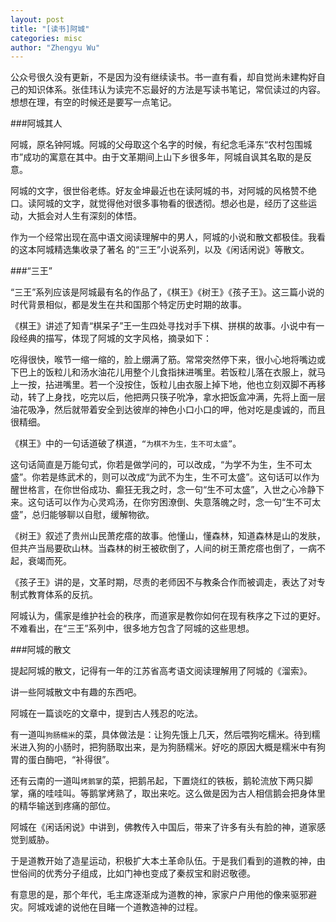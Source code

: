 ```yaml
---
layout: post
title: "[读书]阿城"
categories: misc
author: "Zhengyu Wu"
---
```


公众号很久没有更新，不是因为没有继续读书。书一直有看，却自觉尚未建构好自己的知识体系。张佳玮认为读完不忘最好的方法是写读书笔记，常侃读过的内容。想想在理，有空的时候还是要写一点笔记。

###阿城其人

阿城，原名钟阿城。阿城的父母取这个名字的时候，有纪念毛泽东“农村包围城市”成功的寓意在其中。由于文革期间上山下乡很多年，阿城自讽其名取的是反意。

阿城的文字，很世俗老练。好友金坤最近也在读阿城的书，对阿城的风格赞不绝口。读阿城的文字，就觉得他对很多事物看的很透彻。想必也是，经历了这些运动，大抵会对人生有深刻的体悟。

作为一个经常出现在高中语文阅读理解中的男人，阿城的小说和散文都极佳。我看的这本阿城精选集收录了著名 的“三王”小说系列，以及《闲话闲说》等散文。

###“三王”

“三王”系列应该是阿城最有名的作品了，《棋王》《树王》《孩子王》。这三篇小说的时代背景相似，都是发生在共和国那个特定历史时期的故事。

《棋王》讲述了知青“棋呆子”王一生四处寻找对手下棋、拼棋的故事。小说中有一段经典的描写，体现了阿城的文字风格，摘录如下：
>
吃得很快，喉节一缩一缩的，脸上绷满了筋。常常突然停下来，很小心地将嘴边或下巴上的饭粒儿和汤水油花儿用整个儿食指抹进嘴里。若饭粒儿落在衣服上，就马上一按，拈进嘴里。若一个没按住，饭粒儿由衣服上掉下地，他也立刻双脚不再移动，转了上身找，吃完以后，他把两只筷子吮净，拿水把饭盒冲满，先将上面一层油花吸净，然后就带着安全到达彼岸的神色小口小口的呷，他对吃是虔诚的，而且很精细。

《棋王》中的一句话道破了棋道，`“为棋不为生，生不可太盛”`。

这句话简直是万能句式，你若是做学问的，可以改成，“为学不为生，生不可太盛”。你若是练武术的，则可以改成“为武不为生，生不可太盛”。这句话可以作为醒世格言，在你世俗成功、癫狂无我之时，念一句“生不可太盛”，入世之心冷静下来。这句话可以作为心灵鸡汤，在你穷困潦倒、失意落魄之时，念一句“生不可太盛”，总归能够聊以自慰，缓解物欲。

《树王》叙述了贵州山民萧疙瘩的故事。他懂山，懂森林，知道森林是山的发肤，但共产当局要砍山林。当森林的树王被砍倒了，人间的树王萧疙瘩也倒了，一病不起，衰竭而死。

《孩子王》讲的是，文革时期，尽责的老师因不与教条合作而被调走，表达了对专制式教育体系的反抗。

阿城认为，儒家是维护社会的秩序，而道家是教你如何在现有秩序之下过的更好。不难看出，在“三王”系列中，很多地方包含了阿城的这些思想。

###阿城的散文

提起阿城的散文，记得有一年的江苏省高考语文阅读理解用了阿城的《溜索》。

讲一些阿城散文中有趣的东西吧。

阿城在一篇谈吃的文章中，提到古人残忍的吃法。

有一道叫`狗肠糯米`的菜，具体做法是：让狗先饿上几天，然后喂狗吃糯米。待到糯米进入狗的小肠时，把狗肠取出来，是为狗肠糯米。好吃的原因大概是糯米中有狗胃的蛋白酶吧，“补得很”。

还有云南的一道叫`烤鹅掌`的菜，把鹅吊起，下置烧红的铁板，鹅轮流放下两只脚掌，痛的哇哇叫。等鹅掌烤熟了，取出来吃。这么做是因为古人相信鹅会把身体里的精华输送到疼痛的部位。

阿城在《闲话闲说》中讲到，佛教传入中国后，带来了许多有头有脸的神，道家感觉到威胁。

于是道教开始了造星运动，积极扩大本土革命队伍。于是我们看到的道教的神，由世俗间的优秀分子组成，比如门神也变成了秦叔宝和尉迟敬德。

有意思的是，那个年代，毛主席逐渐成为道教的神，家家户户用他的像来驱邪避灾。阿城戏谑的说他在目睹一个道教造神的过程。

